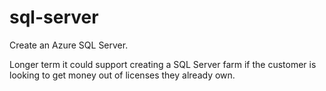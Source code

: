 # sql-server

Create an Azure SQL Server.

Longer term it could support creating a SQL Server farm if the customer is looking to get money out of licenses they already own.